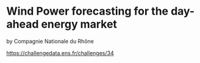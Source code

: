 # Wind Power forecasting for the day-ahead energy market
by Compagnie Nationale du Rhône

https://challengedata.ens.fr/challenges/34
